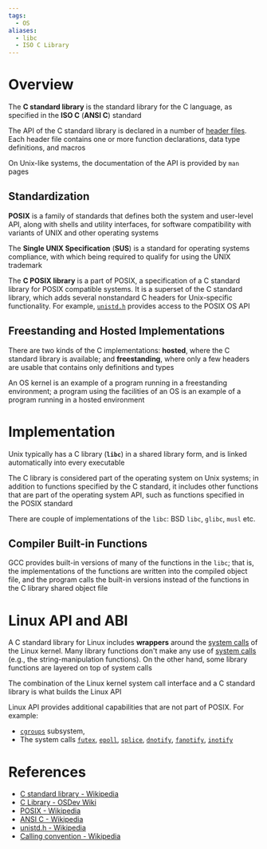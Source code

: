 ```yaml
---
tags:
  - OS
aliases:
  - libc
  - ISO C Library
---
```


# Overview

The **C standard library** is the standard library for the C language, as specified in the **ISO C** (**ANSI C**) standard

The API of the C standard library is declared in a number of [header files](https://en.wikipedia.org/wiki/C_standard_library#Header_files). Each header file contains one or more function declarations, data type definitions, and macros

On Unix-like systems, the documentation of the API is provided by `man` pages

## Standardization

**POSIX** is a family of standards that defines both the system and user-level API, along with shells and utility interfaces, for software compatibility with variants of UNIX and other operating systems

The **Single UNIX Specification** (**SUS**) is a standard for operating systems compliance, with which being required to qualify for using the UNIX trademark

The **C POSIX library** is a part of POSIX, a specification of a C standard library for POSIX compatible systems. It is a superset of the C standard library, which adds several nonstandard C headers for Unix-specific functionality. For example, [`unistd.h`](https://en.wikipedia.org/wiki/Unistd.h) provides access to the POSIX OS API

## Freestanding and Hosted Implementations

There are two kinds of the C implementations: **hosted**, where the C standard library is available; and **freestanding**, where only a few headers are usable that contains only definitions and types

An OS kernel is an example of a program running in a freestanding environment; a program using the facilities of an OS is an example of a program running in a hosted environment

# Implementation

Unix typically has a C library (**`libc`**) in a shared library form, and is linked automatically into every executable

The C library is considered part of the operating system on Unix systems; in addition to functions specified by the C standard, it includes other functions that are part of the operating system API, such as functions specified in the POSIX standard

There are couple of implementations of the `libc`: BSD `libc`, `glibc`, `musl` etc.

## Compiler Built-in Functions

GCC provides built-in versions of many of the functions in the `libc`; that is, the implementations of the functions are written into the compiled object file, and the program calls the built-in versions instead of the functions in the C library shared object file

# Linux API and ABI

A C standard library for Linux includes **wrappers** around the [system calls](System%20Calls.md) of the Linux kernel. Many library functions don't make any use of [system calls](System%20Calls.md) (e.g., the string-manipulation functions). On the other hand, some library functions are layered on top of system calls

The combination of the Linux kernel system call interface and a C standard library is what builds the Linux API

Linux API provides additional capabilities that are not part of POSIX. For example:

- [`cgroups`](Docker%20Architecture.md) subsystem,
- The system calls [`futex`](https://en.wikipedia.org/wiki/Futex), [`epoll`](https://en.wikipedia.org/wiki/Epoll), [`splice`](https://en.wikipedia.org/wiki/Splice_(system_call)), [`dnotify`](https://en.wikipedia.org/wiki/Dnotify), [`fanotify`](https://en.wikipedia.org/wiki/Fanotify), [`inotify`](https://en.wikipedia.org/wiki/Inotify)

# References

- [C standard library - Wikipedia](https://en.wikipedia.org/wiki/C_standard_library)
- [C Library - OSDev Wiki](https://wiki.osdev.org/C_Library)
- [POSIX - Wikipedia](https://en.wikipedia.org/wiki/POSIX)
- [ANSI C - Wikipedia](https://en.wikipedia.org/wiki/ANSI_C)
- [unistd.h - Wikipedia](https://en.wikipedia.org/wiki/Unistd.h)
- [Calling convention - Wikipedia](https://en.wikipedia.org/wiki/Calling_convention)
